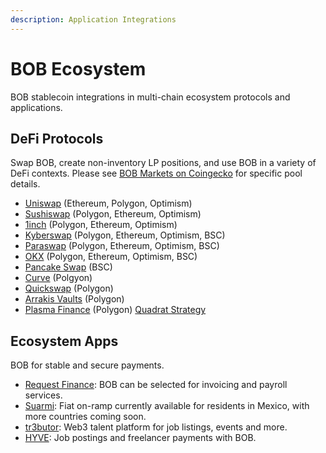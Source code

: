 ```yaml
---
description: Application Integrations
---
```


# BOB Ecosystem

BOB stablecoin integrations in multi-chain ecosystem protocols and applications.&#x20;

## DeFi Protocols

Swap BOB, create non-inventory LP positions, and use BOB in a variety of DeFi contexts. Please see [BOB Markets on Coingecko](https://www.coingecko.com/en/coins/bob#markets) for specific pool details.

* [Uniswap](https://app.uniswap.org/#/swap) (Ethereum, Polygon, Optimism)
* [Sushiswap](https://www.sushi.com/swap) (Polygon, Ethereum, Optimism)
* [1inch](https://app.1inch.io/#/1/unified/swap/BOB/USDC) (Polygon, Ethereum, Optimism)
* [Kyberswap](https://kyberswap.com/swap/ethereum/eth-to-bob) (Polygon, Ethereum, Optimism, BSC)
* [Paraswap](https://app.paraswap.io/) (Polygon, Ethereum, Optimism, BSC)
* [OKX](https://www.okx.com/web3/dex?inputChain=137\&inputCurrency=0xb0b195aefa3650a6908f15cdac7d92f8a5791b0b\&outputCurrency=0xa0b86991c6218b36c1d19d4a2e9eb0ce3606eb48\&outputChain=1) (Polygon, Ethereum, Optimism, BSC)
* [Pancake Swap](https://pancakeswap.finance/swap) (BSC)
* [Curve](https://curve.fi/#/polygon/swap) (Polgyon)
* [Quickswap](https://quickswap.exchange/#/) (Polygon)
* [Arrakis Vaults](https://beta.arrakis.finance/vaults) (Polygon)
* [Plasma Finance](https://apy.plasma.finance/#/hyper-dex/market) (Polygon) [Quadrat Strategy](https://apy.plasma.finance/#/quadrat/0xFd1Da9cC77f04A1E1B22a314a53D201A39373719)

## Ecosystem Apps

BOB for stable and secure payments.

* [Request Finance](https://www.request.finance/): BOB can be selected for invoicing and payroll services.
* [Suarmi](https://www.suarmi.com/index): Fiat on-ramp currently available for residents in Mexico, with more countries coming soon.
* [tr3butor](https://app.tr3butor.io/organization/clawfr86w0002lh08gsixtkq0): Web3 talent platform for job listings, events and more.
* [HYVE](https://hyve.works/): Job postings and freelancer payments with BOB.

